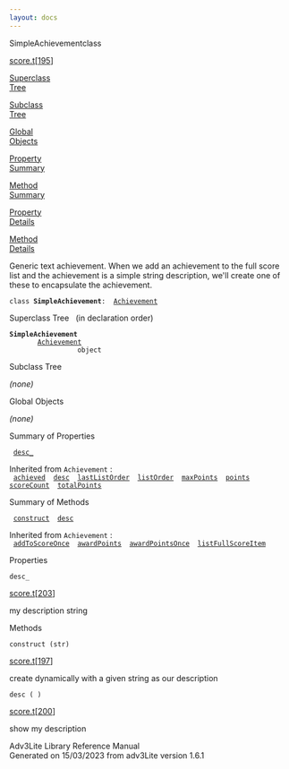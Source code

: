 ```yaml
---
layout: docs
---
```

<span class="title">SimpleAchievement</span><span class="type">class</span>

[score.t](../file/score.t.html)\[[195](../source/score.t.html#195)\]

[Superclass  
Tree](#_SuperClassTree_)

[Subclass  
Tree](#_SubClassTree_)

[Global  
Objects](#_ObjectSummary_)

[Property  
Summary](#_PropSummary_)

[Method  
Summary](#_MethodSummary_)

[Property  
Details](#_Properties_)

[Method  
Details](#_Methods_)

<div class="fdesc">

Generic text achievement. When we add an achievement to the full score
list and the achievement is a simple string description, we'll create
one of these to encapsulate the achievement.

`class `**`SimpleAchievement`**` :   `[`Achievement`](../object/Achievement.html)

</div>

<span id="_SuperClassTree_"></span>

<div class="mjhd">

<span class="hdln">Superclass Tree</span>   (in declaration order)

</div>

**`SimpleAchievement`**  
`         `[`Achievement`](../object/Achievement.html)  
`                 object`  
<span id="_SubClassTree_"></span>

<div class="mjhd">

<span class="hdln">Subclass Tree</span>  

</div>

*(none)* <span id="_ObjectSummary_"></span>

<div class="mjhd">

<span class="hdln">Global Objects</span>  

</div>

*(none)* <span id="_PropSummary_"></span>

<div class="mjhd">

<span class="hdln">Summary of Properties</span>  

</div>

` `[`desc_`](#desc_)`  `

Inherited from `Achievement` :  
` `[`achieved`](../object/Achievement.html#achieved)`  `[`desc`](../object/Achievement.html#desc)`  `[`lastListOrder`](../object/Achievement.html#lastListOrder)`  `[`listOrder`](../object/Achievement.html#listOrder)`  `[`maxPoints`](../object/Achievement.html#maxPoints)`  `[`points`](../object/Achievement.html#points)`  `[`scoreCount`](../object/Achievement.html#scoreCount)`  `[`totalPoints`](../object/Achievement.html#totalPoints)`  `

<span id="_MethodSummary_"></span>

<div class="mjhd">

<span class="hdln">Summary of Methods</span>  

</div>

` `[`construct`](#construct)`  `[`desc`](#desc)`  `

Inherited from `Achievement` :  
` `[`addToScoreOnce`](../object/Achievement.html#addToScoreOnce)`  `[`awardPoints`](../object/Achievement.html#awardPoints)`  `[`awardPointsOnce`](../object/Achievement.html#awardPointsOnce)`  `[`listFullScoreItem`](../object/Achievement.html#listFullScoreItem)`  `

<span id="_Properties_"></span>

<div class="mjhd">

<span class="hdln">Properties</span>  

</div>

<span id="desc_"></span>

`desc_`

[score.t](../file/score.t.html)\[[203](../source/score.t.html#203)\]

<div class="desc">

my description string

</div>

<span id="_Methods_"></span>

<div class="mjhd">

<span class="hdln">Methods</span>  

</div>

<span id="construct"></span>

`construct (str)`

[score.t](../file/score.t.html)\[[197](../source/score.t.html#197)\]

<div class="desc">

create dynamically with a given string as our description

</div>

<span id="desc"></span>

`desc ( )`

[score.t](../file/score.t.html)\[[200](../source/score.t.html#200)\]

<div class="desc">

show my description

</div>

<div class="ftr">

Adv3Lite Library Reference Manual  
Generated on 15/03/2023 from adv3Lite version 1.6.1

</div>
